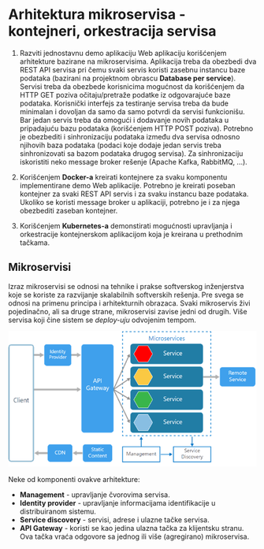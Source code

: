 # Arhitektura mikroservisa - kontejneri, orkestracija servisa

1. Razviti jednostavnu demo aplikaciju Web aplikaciju korišćenjem arhitekture bazirane na mikroservisima. Aplikacija treba da obezbedi dva REST API servisa pri čemu svaki servis koristi zasebnu instancu baze podataka (bazirani na projektnom obrascu **Database per service**). Servisi treba da obezbede korisnicima mogućnost da korišćenjem da HTTP GET poziva očitaju/pretraže podatke iz odgovarajuće baze podataka. Korisnički interfejs za testiranje servisa treba da bude minimalan i dovoljan da samo da samo potvrdi da servisi funkcionišu. Bar jedan servis treba da omogući i dodavanje novih podataka u pripadajuću bazu podataka (korišćenjem HTTP POST poziva). Potrebno je obezbediti i sinhronizaciju podataka između dva servisa odnosno njihovih baza podataka (podaci koje dodaje jedan servis treba sinhronizovati sa bazom podataka drugog servisa). Za sinhronizaciju iskoristiti neko message broker rešenje (Apache Kafka, RabbitMQ, ...).

2. Korišćenjem **Docker-a** kreirati kontejnere za svaku komponentu implementirane demo Web aplikacije. Potrebno je kreirati poseban kontejner za svaki REST API servis i za svaku instancu baze podataka. Ukoliko se koristi message broker u aplikaciji, potrebno je i za njega obezbediti zaseban kontejner.

3. Korišćenjem **Kubernetes-a** demonstirati mogućnosti upravljanja i orkestracije kontejnerskom aplikacijom koja je kreirana u prethodnim tačkama.

## Mikroservisi

Izraz mikroservisi se odnosi na tehnike i prakse softverskog inženjerstva koje se koriste za razvijanje skalabilnih softverskih rešenja. Pre svega se odnosi na primenu principa i arhitekturnih obrazaca. Svaki mikroservis živi pojedinačno, ali sa druge strane, mikroservisi zavise jedni od drugih. Više servisa koji čine sistem se *deploy-uju* odvojenim tempom.

![alt text][microservices_architecture]

[microservices_architecture]: meta/microservices_architecture.png

Neke od komponenti ovakve arhitekture:

* **Management** - upravljanje čvorovima servisa.
* **Identity provider** - upravljanje informacijama identifikacije u distribuiranom sistemu.
* **Service discovery** - servisi, adrese i ulazne tačke servisa.
* **API Gateway** - koristi se kao jedina ulazna tačka za klijentsku stranu. Ova tačka vraća odgovore sa jednog ili više (agregirano) mikroservisa.
